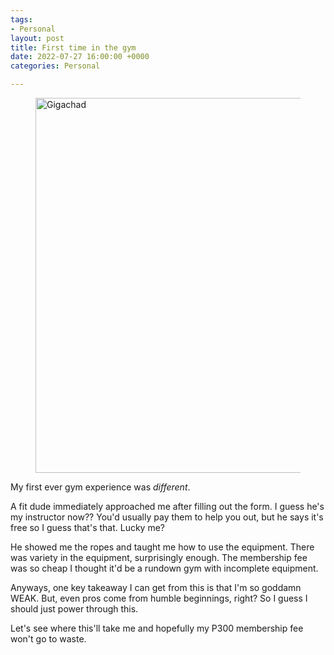 ```yaml
---
tags:
- Personal
layout: post
title: First time in the gym
date: 2022-07-27 16:00:00 +0000
categories: Personal

---
```

<figure><img src="https://cdn.discordapp.com/attachments/993410728088305734/1002182080446337154/GigaChad.-.jpg" alt="Gigachad" style="width:600px;"> <figcaption></figcaption> </figure>

My first ever gym experience was _different_.

A fit dude immediately approached me after filling out the form. I guess he's my instructor now?? You'd usually pay them to help you out, but he says it's free so I guess that's that. Lucky me?

He showed me the ropes and taught me how to use the equipment. There was variety in the equipment, surprisingly enough. The membership fee was so cheap I thought it'd be a rundown gym with incomplete equipment.

Anyways, one key takeaway I can get from this is that I'm so goddamn WEAK. But, even pros come from humble beginnings, right? So I guess I should just power through this. 

Let's see where this'll take me and hopefully my P300 membership fee won't go to waste.